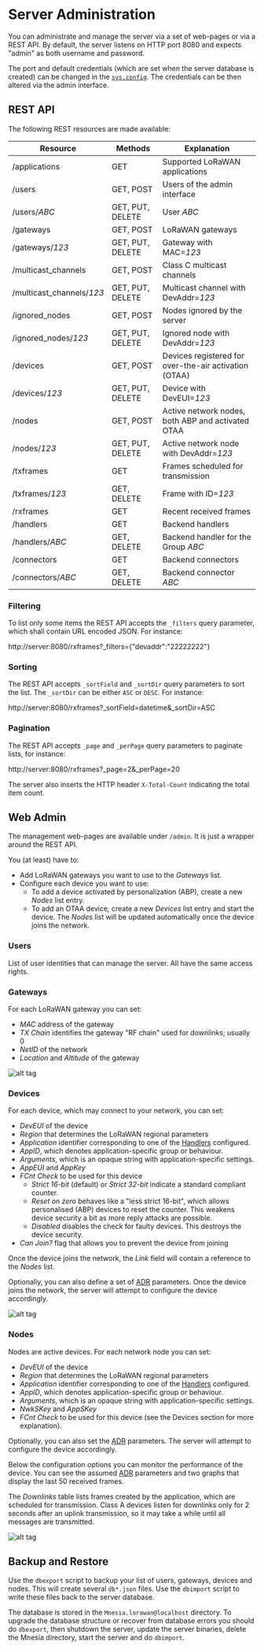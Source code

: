 # Server Administration

You can administrate and manage the server via a set of web-pages or via a REST API.
By default, the server listens on HTTP port 8080 and expects "admin" as both username and password.

The port and default credentials (which are set when the server database is created)
can be changed in the [`sys.config`](../lorawan_server.config). The credentials can
be then altered via the admin interface.

## REST API

The following REST resources are made available:

  Resource                  | Methods          | Explanation
 ---------------------------|------------------| ------------------------------------------------
  /applications             | GET              | Supported LoRaWAN applications
  /users                    | GET, POST        | Users of the admin interface
  /users/*ABC*              | GET, PUT, DELETE | User *ABC*
  /gateways                 | GET, POST        | LoRaWAN gateways
  /gateways/*123*           | GET, PUT, DELETE | Gateway with MAC=*123*
  /multicast_channels       | GET, POST        | Class C multicast channels
  /multicast_channels/*123* | GET, PUT, DELETE | Multicast channel with DevAddr=*123*
  /ignored_nodes            | GET, POST        | Nodes ignored by the server
  /ignored_nodes/*123*      | GET, PUT, DELETE | Ignored node with DevAddr=*123*
  /devices                  | GET, POST        | Devices registered for over-the-air activation (OTAA)
  /devices/*123*            | GET, PUT, DELETE | Device with DevEUI=*123*
  /nodes                    | GET, POST        | Active network nodes, both ABP and activated OTAA
  /nodes/*123*              | GET, PUT, DELETE | Active network node with DevAddr=*123*
  /txframes                 | GET              | Frames scheduled for transmission
  /txframes/*123*           | GET, DELETE      | Frame with ID=*123*
  /rxframes                 | GET              | Recent received frames
  /handlers                 | GET              | Backend handlers
  /handlers/*ABC*           | GET, DELETE      | Backend handler for the Group *ABC*
  /connectors               | GET              | Backend connectors
  /connectors/*ABC*         | GET, DELETE      | Backend connector *ABC*

### Filtering

To list only some items the REST API accepts the `_filters` query parameter, which
shall contain URL encoded JSON. For instance:

http://server:8080/rxframes?_filters={"devaddr":"22222222"}

### Sorting
The REST API accepts `_sortField` and `_sortDir` query parameters to sort the list. The
`_sortDir` can be either `ASC` or `DESC`. For instance:

http://server:8080/rxframes?_sortField=datetime&_sortDir=ASC

### Pagination
The REST API accepts `_page` and `_perPage` query parameters to paginate lists,
for instance:

http://server:8080/rxframes?_page=2&_perPage=20

The server also inserts the HTTP header `X-Total-Count` indicating the total item count.


## Web Admin

The management web-pages are available under `/admin`. It is just a wrapper around
the REST API.

You (at least) have to:
 * Add LoRaWAN gateways you want to use to the *Gateways* list.
 * Configure each device you want to use:
   * To add a device activated by personalization (ABP), create a new *Nodes* list entry.
   * To add an OTAA device, create a new *Devices* list entry and start the device. The *Nodes*
     list will be updated automatically once the device joins the network.

### Users

List of user identities that can manage the server. All have the same access rights.

### Gateways

For each LoRaWAN gateway you can set:
 * *MAC* address of the gateway
 * *TX Chain* identifies the gateway "RF chain" used for downlinks; usually 0
 * *NetID* of the network
 * *Location* and *Altitude* of the gateway

![alt tag](https://raw.githubusercontent.com/gotthardp/lorawan-server/master/doc/images/admin-gateway.png)

### Devices

For each device, which may connect to your network, you can set:
 * *DevEUI* of the device
 * *Region* that determines the LoRaWAN regional parameters
 * *Application* identifier corresponding to one of the [Handlers](Handlers.md) configured.
 * *AppID*, which denotes application-specific group or behaviour.
 * *Arguments*, which is an opaque string with application-specific settings.
 * *AppEUI* and *AppKey*
 * *FCnt Check* to be used for this device
   * *Strict 16-bit* (default) or *Strict 32-bit* indicate a standard compliant counter.
   * *Reset on zero* behaves like a "less strict 16-bit", which allows personalised (ABP)
     devices to reset the counter.
     This weakens device security a bit as more reply attacks are possible.
   * *Disabled* disables the check for faulty devices.
     This destroys the device security.
 * *Can Join?* flag that allows you to prevent the device from joining

Once the device joins the network, the *Link* field will contain a reference to the *Nodes* list.

Optionally, you can also define a set of [ADR](ADR.md) parameters. Once the device
joins the network, the server will attempt to configure the device accordingly.

![alt tag](https://raw.githubusercontent.com/gotthardp/lorawan-server/master/doc/images/admin-device.png)

### Nodes

Nodes are active devices. For each network node you can set:
 * *DevEUI* of the device
 * *Region* that determines the LoRaWAN regional parameters
 * *Application* identifier corresponding to one of the [Handlers](Handlers.md) configured.
 * *AppID*, which denotes application-specific group or behaviour.
 * *Arguments*, which is an opaque string with application-specific settings.
 * *NwkSKey* and *AppSKey*
 * *FCnt Check* to be used for this device (see the Devices section for more explanation).

Optionally, you can also set the [ADR](ADR.md) parameters. The server will attempt
to configure the device accordingly.

Below the configuration options you can monitor the performance of the device. You
can see the assumed [ADR](ADR.md) parameters and two graphs that display the last
50 received frames.

The *Downlinks* table lists frames created by the application, which are scheduled for
transmission. Class A devices listen for downlinks only for 2 seconds after an uplink
transmission, so it may take a while until all messages are transmitted.

![alt tag](https://raw.githubusercontent.com/gotthardp/lorawan-server/master/doc/images/admin-link-status.png)


## Backup and Restore

Use the `dbexport` script to backup your list of users, gateways, devices and nodes.
This will create several `db*.json` files. Use the `dbimport` script to write these
files back to the server database.

The database is stored in the `Mnesia.lorawan@localhost` directory. To upgrade
the database structure or recover from database errors you should do `dbexport`,
then shutdown the server, update the server binaries, delete the Mnesia directory,
start the server and do `dbimport`.
